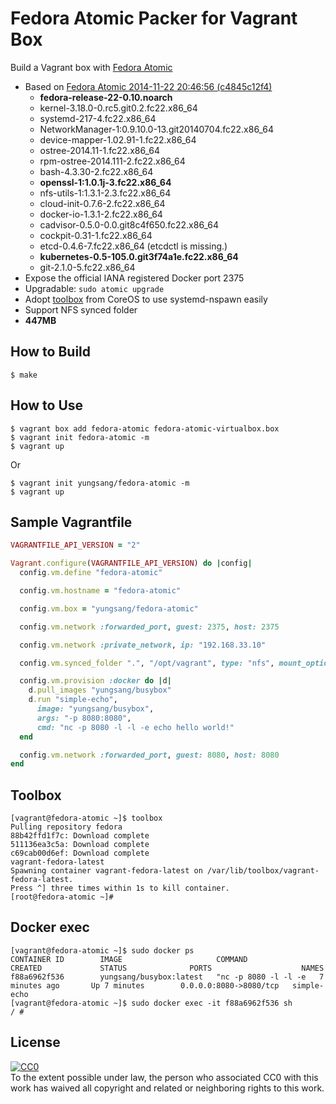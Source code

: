 # Fedora Atomic Packer for Vagrant Box

Build a Vagrant box with [Fedora Atomic](http://www.projectatomic.io/)

- Based on [Fedora Atomic 2014-11-22 20:46:56 (c4845c12f4)](http://dl.fedoraproject.org/pub/alt/fedora-atomic/repo/refs/heads/fedora-atomic/rawhide/x86_64/)
	- **fedora-release-22-0.10.noarch**
	- kernel-3.18.0-0.rc5.git0.2.fc22.x86_64
	- systemd-217-4.fc22.x86_64
	- NetworkManager-1:0.9.10.0-13.git20140704.fc22.x86_64
	- device-mapper-1.02.91-1.fc22.x86_64
	- ostree-2014.11-1.fc22.x86_64
	- rpm-ostree-2014.111-2.fc22.x86_64
	- bash-4.3.30-2.fc22.x86_64
	- **openssl-1:1.0.1j-3.fc22.x86_64**
	- nfs-utils-1:1.3.1-2.3.fc22.x86_64
	- cloud-init-0.7.6-2.fc22.x86_64
	- docker-io-1.3.1-2.fc22.x86_64
	- cadvisor-0.5.0-0.0.git8c4f650.fc22.x86_64
	- cockpit-0.31-1.fc22.x86_64
	- etcd-0.4.6-7.fc22.x86_64 (etcdctl is missing.)
	- **kubernetes-0.5-105.0.git3f74a1e.fc22.x86_64**
	- git-2.1.0-5.fc22.x86_64
- Expose the official IANA registered Docker port 2375
- Upgradable: `sudo atomic upgrade`
- Adopt [toolbox](https://github.com/YungSang/toolbox/tree/fedora-atomic) from CoreOS to use systemd-nspawn easily
- Support NFS synced folder
- **447MB**

## How to Build

```
$ make
```

## How to Use

```
$ vagrant box add fedora-atomic fedora-atomic-virtualbox.box
$ vagrant init fedora-atomic -m
$ vagrant up
```

Or

```
$ vagrant init yungsang/fedora-atomic -m
$ vagrant up
```

## Sample Vagrantfile

```ruby
VAGRANTFILE_API_VERSION = "2"

Vagrant.configure(VAGRANTFILE_API_VERSION) do |config|
  config.vm.define "fedora-atomic"

  config.vm.hostname = "fedora-atomic"

  config.vm.box = "yungsang/fedora-atomic"

  config.vm.network :forwarded_port, guest: 2375, host: 2375

  config.vm.network :private_network, ip: "192.168.33.10"

  config.vm.synced_folder ".", "/opt/vagrant", type: "nfs", mount_options: ["nolock", "vers=3", "udp"]

  config.vm.provision :docker do |d|
    d.pull_images "yungsang/busybox"
    d.run "simple-echo",
      image: "yungsang/busybox",
      args: "-p 8080:8080",
      cmd: "nc -p 8080 -l -l -e echo hello world!"
  end

  config.vm.network :forwarded_port, guest: 8080, host: 8080
end
```

## Toolbox

```
[vagrant@fedora-atomic ~]$ toolbox
Pulling repository fedora
88b42ffd1f7c: Download complete
511136ea3c5a: Download complete
c69cab00d6ef: Download complete
vagrant-fedora-latest
Spawning container vagrant-fedora-latest on /var/lib/toolbox/vagrant-fedora-latest.
Press ^] three times within 1s to kill container.
[root@fedora-atomic ~]# 
```

## Docker exec

```
[vagrant@fedora-atomic ~]$ sudo docker ps
CONTAINER ID        IMAGE                     COMMAND                CREATED             STATUS              PORTS                    NAMES
f88a6962f536        yungsang/busybox:latest   "nc -p 8080 -l -l -e   7 minutes ago       Up 7 minutes        0.0.0.0:8080->8080/tcp   simple-echo
[vagrant@fedora-atomic ~]$ sudo docker exec -it f88a6962f536 sh
/ # 
```

## License

[![CC0](http://i.creativecommons.org/p/zero/1.0/88x31.png)](http://creativecommons.org/publicdomain/zero/1.0/)  
To the extent possible under law, the person who associated CC0 with this work has waived all copyright and related or neighboring rights to this work.
